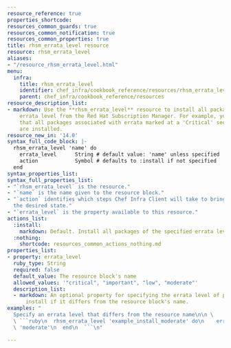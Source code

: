 ```yaml
---
resource_reference: true
properties_shortcode:
resources_common_guards: true
resources_common_notification: true
resources_common_properties: true
title: rhsm_errata_level resource
resource: rhsm_errata_level
aliases:
- "/resource_rhsm_errata_level.html"
menu:
  infra:
    title: rhsm_errata_level
    identifier: chef_infra/cookbook_reference/resources/rhsm_errata_level rhsm_errata_level
    parent: chef_infra/cookbook_reference/resources
resource_description_list:
- markdown: Use the **rhsm_errata_level** resource to install all packages of a specified
    errata level from the Red Hat Subscription Manager. For example, you can ensure
    that all packages associated with errata marked at a 'Critical' security level
    are installed.
resource_new_in: '14.0'
syntax_full_code_block: |-
  rhsm_errata_level 'name' do
    errata_level      String # default value: 'name' unless specified
    action            Symbol # defaults to :install if not specified
  end
syntax_properties_list:
syntax_full_properties_list:
- "`rhsm_errata_level` is the resource."
- "`name` is the name given to the resource block."
- "`action` identifies which steps Chef Infra Client will take to bring the node into
  the desired state."
- "`errata_level` is the property available to this resource."
actions_list:
  :install:
    markdown: Default. Install all packages of the specified errata level.
  :nothing:
    shortcode: resources_common_actions_nothing.md
properties_list:
- property: errata_level
  ruby_type: String
  required: false
  default_value: The resource block's name
  allowed_values: '"critical", "important", "low", "moderate"'
  description_list:
  - markdown: An optional property for specifying the errata level of packages to
      install if it differs from the resource block's name.
examples: "
  Specify an errata level that differs from the resource name\n\n \
  \ ```ruby\n  rhsm_errata_level 'example_install_moderate' do\n    errata_level\
  \ 'moderate'\n  end\n  ```\n"

---
```

